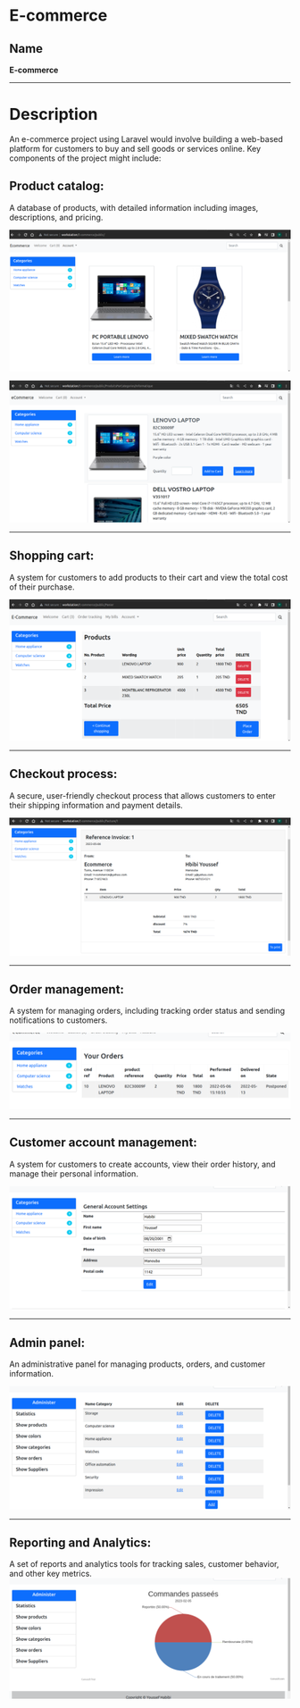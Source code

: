 # E-commerce

## Name

**E-commerce**

---

# Description

An e-commerce project using Laravel would involve building a web-based platform for customers to buy and sell goods or services online. Key components of the project might include:

## Product catalog:

A database of products, with detailed information including images, descriptions, and pricing.

![Products](./user%20interface/Products.png)

![detailed information](./user%20interface/detailed%20information%20.png)

---

## Shopping cart:

A system for customers to add products to their cart and view the total cost of their purchase.

![cart](./user%20interface/cart.png)

---

## Checkout process:

A secure, user-friendly checkout process that allows customers to enter their shipping information and payment details.

![payment details](./user%20interface/payment%20details.png)

---

## Order management:

A system for managing orders, including tracking order status and sending notifications to customers.

![managing orders](./user%20interface/managing%20orders.png)

---

## Customer account management:

A system for customers to create accounts, view their order history, and manage their personal information.

![account management](./user%20interface/account%20management.png)

---

## Admin panel:

An administrative panel for managing products, orders, and customer information.

![admin panel](./user%20interface/Admin%20panel.png)

---

## Reporting and Analytics:

A set of reports and analytics tools for tracking sales, customer behavior, and other key metrics.
![analytics](./user%20interface/Analytics.png)
